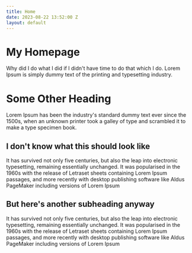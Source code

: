 ```yaml
---
title: Home
date: 2023-08-22 13:52:00 Z
layout: default
---
```


# My Homepage

Why did I do what I did if I didn't have time to do that which I do. Lorem Ipsum is simply dummy text of the printing and typesetting industry.

# Some Other Heading

Lorem Ipsum has been the industry's standard dummy text ever since the 1500s, when an unknown printer took a galley of type and scrambled it to make a type specimen book.

## I don't know what this should look like

It has survived not only five centuries, but also the leap into electronic typesetting, remaining essentially unchanged. It was popularised in the 1960s with the release of Letraset sheets containing Lorem Ipsum passages, and more recently with desktop publishing software like Aldus PageMaker including versions of Lorem Ipsum

## But here's another subheading anyway

It has survived not only five centuries, but also the leap into electronic typesetting, remaining essentially unchanged. It was popularised in the 1960s with the release of Letraset sheets containing Lorem Ipsum passages, and more recently with desktop publishing software like Aldus PageMaker including versions of Lorem Ipsum